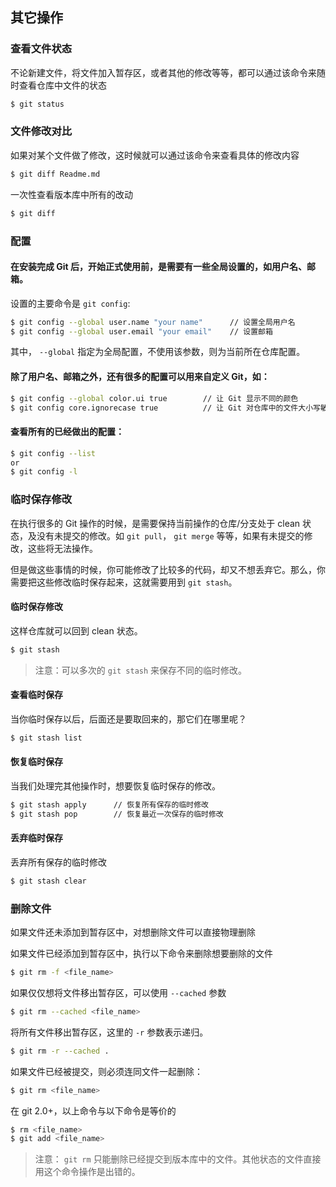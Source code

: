 ## 其它操作

### 查看文件状态

不论新建文件，将文件加入暂存区，或者其他的修改等等，都可以通过该命令来随时查看仓库中文件的状态

```sh
$ git status
```


### 文件修改对比

如果对某个文件做了修改，这时候就可以通过该命令来查看具体的修改内容

```sh
$ git diff Readme.md
```

一次性查看版本库中所有的改动

```sh
$ git diff
```


### 配置

#### 在安装完成 Git 后，开始正式使用前，是需要有一些全局设置的，如用户名、邮箱。

设置的主要命令是 `git config`:

```sh
$ git config --global user.name "your name"      // 设置全局用户名
$ git config --global user.email "your email"    // 设置邮箱
```

其中， `--global` 指定为全局配置，不使用该参数，则为当前所在仓库配置。

#### 除了用户名、邮箱之外，还有很多的配置可以用来自定义 Git，如：

```sh
$ git config --global color.ui true        // 让 Git 显示不同的颜色
$ git config core.ignorecase true          // 让 Git 对仓库中的文件大小写敏感
```

#### 查看所有的已经做出的配置：

```sh
$ git config --list
or
$ git config -l
```


### 临时保存修改

在执行很多的 Git 操作的时候，是需要保持当前操作的仓库/分支处于 clean 状态，及没有未提交的修改。如 `git pull`， `git merge` 等等，如果有未提交的修改，这些将无法操作。

但是做这些事情的时候，你可能修改了比较多的代码，却又不想丢弃它。那么，你需要把这些修改临时保存起来，这就需要用到 `git stash`。

#### 临时保存修改

这样仓库就可以回到 clean 状态。

```sh
$ git stash
```

> 注意：可以多次的 `git stash` 来保存不同的临时修改。

#### 查看临时保存

当你临时保存以后，后面还是要取回来的，那它们在哪里呢？

```sh
$ git stash list
```

#### 恢复临时保存

当我们处理完其他操作时，想要恢复临时保存的修改。

```sh
$ git stash apply      // 恢复所有保存的临时修改
$ git stash pop        // 恢复最近一次保存的临时修改
```

#### 丢弃临时保存

丢弃所有保存的临时修改

```sh
$ git stash clear
```


### 删除文件

如果文件还未添加到暂存区中，对想删除文件可以直接物理删除

如果文件已经添加到暂存区中，执行以下命令来删除想要删除的文件

```sh
$ git rm -f <file_name>
```

如果仅仅想将文件移出暂存区，可以使用 `--cached` 参数

```sh
$ git rm --cached <file_name>
```

将所有文件移出暂存区，这里的 `-r` 参数表示递归。

```sh
$ git rm -r --cached .
```

如果文件已经被提交，则必须连同文件一起删除：

```sh
$ git rm <file_name>
```

在 git 2.0+，以上命令与以下命令是等价的

```sh
$ rm <file_name>
$ git add <file_name>
```

> 注意： `git rm` 只能删除已经提交到版本库中的文件。其他状态的文件直接用这个命令操作是出错的。

